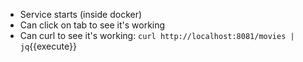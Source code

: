 * Service starts (inside docker)
* Can click on tab to see it's working
* Can curl to see it's working: `curl http://localhost:8081/movies | jq`{{execute}}
